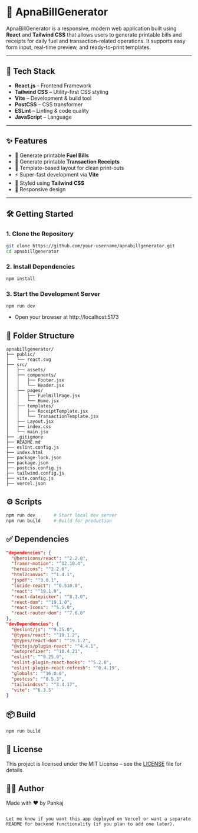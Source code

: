 # 🧾 ApnaBillGenerator

ApnaBillGenerator is a responsive, modern web application built using **React** and **Tailwind CSS** that allows users to generate printable bills and receipts for daily fuel and transaction-related operations. It supports easy form input, real-time preview, and ready-to-print templates.

---

## 🚀 Tech Stack

- **React.js** – Frontend Framework
- **Tailwind CSS** – Utility-first CSS styling
- **Vite** – Development & build tool
- **PostCSS** – CSS transformer
- **ESLint** – Linting & code quality
- **JavaScript** – Language

---

## ✨ Features

- 🧾 Generate printable **Fuel Bills**
- 💸 Generate printable **Transaction Receipts**
- 📄 Template-based layout for clean print-outs
- ⚡ Super-fast development via **Vite**
- 🎨 Styled using **Tailwind CSS**
- 📱 Responsive design

---

## 🛠️ Getting Started

### 1. Clone the Repository

```bash
git clone https://github.com/your-username/apnabillgenerator.git
cd apnabillgenerator
```

### 2. Install Dependencies

```bash
npm install
```

### 3. Start the Development Server

```
npm run dev
```
- Open your browser at http://localhost:5173

## 📁 Folder Structure

```
apnabillgenerator/
├── public/
│   └── react.svg
├── src/
│   ├── assets/
│   ├── components/
│   │   ├── Footer.jsx
│   │   └── Header.jsx
│   ├── pages/
│   │   ├── FuelBillPage.jsx
│   │   └── Home.jsx
│   ├── templates/
│   │   ├── ReceiptTemplate.jsx
│   │   └── TransactionTemplate.jsx
│   ├── Layout.jsx
│   ├── index.css
│   └── main.jsx
├── .gitignore
├── README.md
├── eslint.config.js
├── index.html
├── package-lock.json
├── package.json
├── postcss.config.js
├── tailwind.config.js
├── vite.config.js
├── vercel.json
```

## ⚙️ Scripts

```bash
npm run dev       # Start local dev server
npm run build     # Build for production
```

## ✅ Dependencies

```json
"dependencies": {
  "@heroicons/react": "^2.2.0",
  "framer-motion": "^12.10.4",
  "heroicons": "^2.2.0",
  "html2canvas": "^1.4.1",
  "jspdf": "^3.0.1",
  "lucide-react": "^0.510.0",
  "react": "^19.1.0",
  "react-datepicker": "^8.3.0",
  "react-dom": "^19.1.0",
  "react-icons": "^5.5.0",
  "react-router-dom": "^7.6.0"
},
"devDependencies": {
  "@eslint/js": "^9.25.0",
  "@types/react": "^19.1.2",
  "@types/react-dom": "^19.1.2",
  "@vitejs/plugin-react": "^4.4.1",
  "autoprefixer": "^10.4.21",
  "eslint": "^9.25.0",
  "eslint-plugin-react-hooks": "^5.2.0",
  "eslint-plugin-react-refresh": "^0.4.19",
  "globals": "^16.0.0",
  "postcss": "^8.5.3",
  "tailwindcss": "^3.4.17",
  "vite": "^6.3.5"
}
```
## 📦 Build

```bash
npm run build
```

## 📄 License

This project is licensed under the MIT License – see the [LICENSE](./LICENSE) file for details.


## 👨‍💻 Author

Made with ❤️ by Pankaj

```

Let me know if you want this app deployed on Vercel or want a separate README for backend functionality (if you plan to add one later).
```